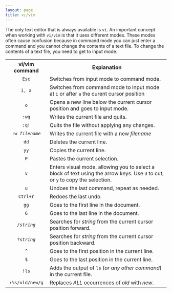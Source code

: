 ```yaml
---
layout: page
title: vi/vim
---
```


The only text editor that is always available is <code>vi</code>. An important concept when working with <code>vi/vim</code> is that it uses different modes. These modes often cause confusion because in command mode you can just enter a command and you cannot change the contents of a text file. To change the contents of a text file, you need to get to input mode.<br>

<table>
  <tr>
    <th>vi/vim command</th>
    <th>Explanation</th>
  </tr>
  <tr>
    <td align="center"><code>Esc</code></td>
    <td align="left">Switches from input mode to command mode.</td>
  </tr>
  <tr>
    <td align="center"><code>i, a</code></td>
    <td align="left">Switches from command mode to input mode at <code>i</code> or after <code>a</code> the curent cursor position</td>
  </tr>
  <tr>
    <td align="center"><code>o</code></td>
    <td align="left">Opens a new line below the current cursor position and goes to input mode.</td>
  </tr>
  <tr>
    <td align="center"><code>:wq</code></td>
    <td align="left">Writes the current file and quits.</td>
  </tr>
  <tr>
    <td align="center"><code>:q!</code></td>
    <td align="left">Quits the file without applying any changes.</td>
  </tr>
  <tr>
    <td align="center"><code>:w <i>filename</i></code></td>
    <td align="left">Writes the current file with a new <i>filename</i></td>
  </tr>
  <tr>
    <td align="center"><code>dd</code></td>
    <td align="left">Deletes the current line.</td>
  </tr>
  <tr>
    <td align="center"><code>yy</code></td>
    <td align="left">Copies the current line.</td>
  </tr>
  <tr>
    <td align="center"><code>P</code></td>
    <td align="left">Pastes the current selection.</td>
  </tr>
  <tr>
    <td align="center"><code>v</code></td>
    <td align="left">Enters visual mode, allowing you to select a block of text using the arrow keys. Use <code>d</code> to cut, or <code>y</code> to copy the selection.</td>
  </tr>
  <tr>
    <td align="center"><code>u</code></td>
    <td align="left">Undoes the last command, repeat as needed.</td>
  </tr>
  <tr>
    <td align="center"><code>Ctrl+r</code></td>
    <td align="left">Redoes the last undo.</td>
  </tr>
  <tr>
    <td align="center"><code>gg</code></td>
    <td align="left">Goes to the first line in the document.</td>
  </tr>
  <tr>
  <tr>
    <td align="center"><code>G</code></td>
    <td align="left">Goes to the last line in the document.</td>
  </tr>
  <tr>
    <td align="center"><code>/<i>string</i></code></td>
    <td align="left">Searches for <i>string</i> from the current cursor position forward.</td>
  </tr>
  <tr>
    <td align="center"><code>?<i>string</i></code></td>
    <td align="left">Searches for <i>string</i> from the current cursor position backward.</td>
  </tr>
  <tr>
    <td align="center"><code>^</code></td>
    <td align="left">Goes to the first position in the current line.</td>
  </tr>
  <tr>
    <td align="center"><code>$</code></td>
    <td align="left">Goes to the last position in the current line.</td>
  </tr>
  <tr>
    <td align="center"><code>!ls</code></td>
    <td align="left">Adds the output of <code>ls</code> (<i>or any other command</i>) in the current file.</td>
  </tr>
  <tr>
    <td align="center"><code>:%s/old/new/g</code></td>
    <td align="left">Replaces <i>ALL</i> occurrences of <i>old</i> with <i>new</i>.</td>
  </tr>
</table>
